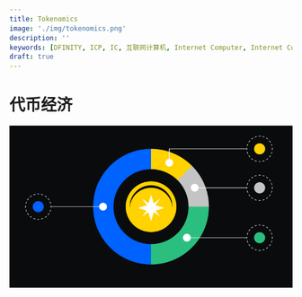 ```yaml
---
title: Tokenomics
image: './img/tokenomics.png'
description: ''
keywords: [DFINITY, ICP, IC, 互联网计算机, Internet Computer, Internet Computer Protocol, Web3, Crypto, Blockchain, 区块链, 加密货币, DApp, 去中心化, 去中心化应用, developer, startup,  ]
draft: true
---
```


# 代币经济

![img](./img/tokenomics.png)
